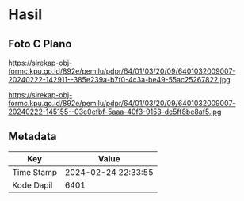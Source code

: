 # Hasil

## Foto C Plano

https://sirekap-obj-formc.kpu.go.id/892e/pemilu/pdpr/64/01/03/20/09/6401032009007-20240222-142911--385e239a-b7f0-4c3a-be49-55ac25267822.jpg

https://sirekap-obj-formc.kpu.go.id/892e/pemilu/pdpr/64/01/03/20/09/6401032009007-20240222-145155--03c0efbf-5aaa-40f3-9153-de5ff8be8af5.jpg


## Metadata

| Key        | Value               |
| ---------- | ------------------- |
| Time Stamp | 2024-02-24 22:33:55 |
| Kode Dapil | 6401                |




